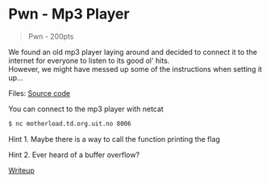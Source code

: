 # Pwn - Mp3 Player
> Pwn - 200pts

We found an old mp3 player laying around and decided to connect it to the internet for everyone to listen to its good ol' hits. <br />
However, we might have messed up some of the instructions when setting it up...

Files: [Source code](src)

You can connect to the mp3 player with netcat
```bash
$ nc motherload.td.org.uit.no 8006
```

Hint 1. Maybe there is a way to call the function printing the flag

Hint 2. Ever heard of a buffer overflow?

[Writeup](writeup.md)
